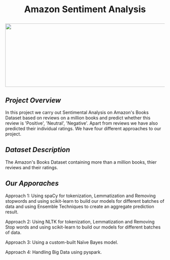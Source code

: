 # <p align = 'center'>Amazon Sentiment Analysis</p>

<p align = 'center'> <img width="650" img height="200" src = https://github.com/siddh30/Amazon-Sentiment-Analysis/blob/master/logo.png </p>
  
## ***Project Overview***
In this project we carry out Sentimental Analysis on Amazon's Books Dataset based on reviews on a million books and predict whether this review is 'Positive', 'Neutral', 'Negative'. Apart from reviews we have also predicted their individual ratings. We have four different approaches to our project.


## ***Dataset Description***
The Amazon's Books Dataset containing more than a  million books, thier reviews and their ratings.


## ***Our Apporaches***
Approach 1: Using spaCy for tokenization, Lemmatization and Removing stopwords and using scikit-learn to build our models for different batches of data and using Ensemble Techniques to create an aggregate prediction result.

Approach 2: Using NLTK for tokenization, Lemmatization and Removing Stop words and using scikit-learn to build our models for different batches of data.

Approach 3: Using a custom-built Naïve Bayes model.

Approach 4: Handling Big Data using pyspark.

